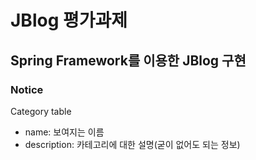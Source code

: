 # JBlog 평가과제

## Spring Framework를 이용한 JBlog 구현


### Notice
Category table
- name: 보여지는 이름
- description: 카테고리에 대한 설명(굳이 없어도 되는 정보)




